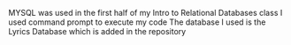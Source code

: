 MYSQL was used in the first half of my Intro to Relational Databases class 
I used command prompt to execute my code
The database I used is the Lyrics Database which is added in the repository

